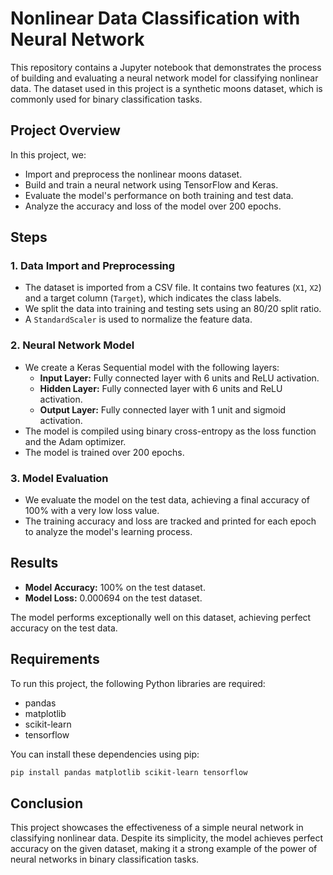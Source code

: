 
# Nonlinear Data Classification with Neural Network

This repository contains a Jupyter notebook that demonstrates the process of building and evaluating a neural network model for classifying nonlinear data. The dataset used in this project is a synthetic moons dataset, which is commonly used for binary classification tasks.

## Project Overview

In this project, we:

- Import and preprocess the nonlinear moons dataset.
- Build and train a neural network using TensorFlow and Keras.
- Evaluate the model's performance on both training and test data.
- Analyze the accuracy and loss of the model over 200 epochs.

## Steps

### 1. Data Import and Preprocessing

- The dataset is imported from a CSV file. It contains two features (`X1`, `X2`) and a target column (`Target`), which indicates the class labels.
- We split the data into training and testing sets using an 80/20 split ratio.
- A `StandardScaler` is used to normalize the feature data.

### 2. Neural Network Model

- We create a Keras Sequential model with the following layers:
  - **Input Layer:** Fully connected layer with 6 units and ReLU activation.
  - **Hidden Layer:** Fully connected layer with 6 units and ReLU activation.
  - **Output Layer:** Fully connected layer with 1 unit and sigmoid activation.
- The model is compiled using binary cross-entropy as the loss function and the Adam optimizer.
- The model is trained over 200 epochs.

### 3. Model Evaluation

- We evaluate the model on the test data, achieving a final accuracy of 100% with a very low loss value.
- The training accuracy and loss are tracked and printed for each epoch to analyze the model's learning process.

## Results

- **Model Accuracy:** 100% on the test dataset.
- **Model Loss:** 0.000694 on the test dataset.
  
The model performs exceptionally well on this dataset, achieving perfect accuracy on the test data.

## Requirements

To run this project, the following Python libraries are required:

- pandas
- matplotlib
- scikit-learn
- tensorflow

You can install these dependencies using pip:

```bash
pip install pandas matplotlib scikit-learn tensorflow
```

## Conclusion

This project showcases the effectiveness of a simple neural network in classifying nonlinear data. Despite its simplicity, the model achieves perfect accuracy on the given dataset, making it a strong example of the power of neural networks in binary classification tasks.
